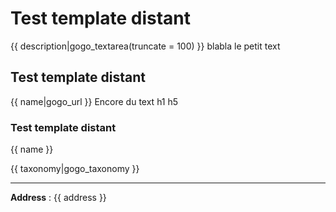# Test template distant

{{ description|gogo_textarea(truncate = 100) }}
blabla le petit text

## Test template distant

{{ name|gogo_url }}
Encore du text h1 h5

### Test template distant
{{ name }}

{{ taxonomy|gogo_taxonomy }}

___

**Address** : {{ address }}